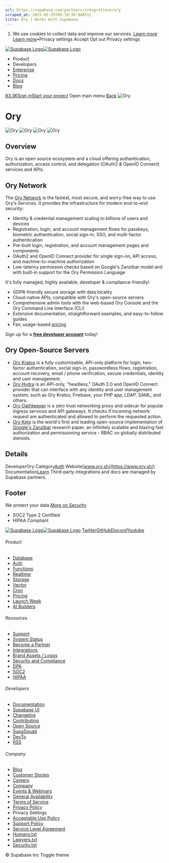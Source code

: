 ```yaml
---
url: https://supabase.com/partners/integrations/ory
scraped_at: 2025-05-25T09:19:30.948511
title: Ory | Works With Supabase
---
```


  1. We use cookies to collect data and improve our services. [Learn more](https://supabase.com/privacy#8-cookies-and-similar-technologies-used-on-our-european-services)
[Learn more](https://supabase.com/privacy#8-cookies-and-similar-technologies-used-on-our-european-services)•Privacy settings
Accept Opt out Privacy settings


[![Supabase Logo](https://supabase.com/_next/image?url=https%3A%2F%2Ffrontend-assets.supabase.com%2Fwww%2Fd218d9190b87%2F_next%2Fstatic%2Fmedia%2Fsupabase-logo-wordmark--light.daaeffd3.png&w=256&q=75&dpl=dpl_9xPTPeSUKoDuygMmT5sPj6DB4mgG)![Supabase Logo](https://supabase.com/_next/image?url=https%3A%2F%2Ffrontend-assets.supabase.com%2Fwww%2Fd218d9190b87%2F_next%2Fstatic%2Fmedia%2Fsupabase-logo-wordmark--dark.b36ebb5f.png&w=256&q=75&dpl=dpl_9xPTPeSUKoDuygMmT5sPj6DB4mgG)](https://supabase.com/)
  * Product 
  * Developers 
  * [Enterprise](https://supabase.com/enterprise)
  * [Pricing](https://supabase.com/pricing)
  * [Docs](https://supabase.com/docs)
  * [Blog](https://supabase.com/blog)


[83.3K](https://github.com/supabase/supabase)[Sign in](https://supabase.com/dashboard)[Start your project](https://supabase.com/dashboard)
Open main menu
[Back](https://supabase.com/partners/integrations)
![Ory](https://supabase.com/_next/image?url=https%3A%2F%2Fobuldanrptloktxcffvn.supabase.co%2Fstorage%2Fv1%2Fobject%2Fpublic%2Fimages%2Fintegrations%2Fory%2Fory_logo.png&w=128&q=75&dpl=dpl_9xPTPeSUKoDuygMmT5sPj6DB4mgG)
# Ory
![Ory](https://supabase.com/_next/image?url=https%3A%2F%2Fobuldanrptloktxcffvn.supabase.co%2Fstorage%2Fv1%2Fobject%2Fpublic%2Fimages%2Fintegrations%2Fory%2FScreenshot%202022-05-26%20at%2015.15.59.png&w=3840&q=75&dpl=dpl_9xPTPeSUKoDuygMmT5sPj6DB4mgG)
![Ory](https://supabase.com/_next/image?url=https%3A%2F%2Fobuldanrptloktxcffvn.supabase.co%2Fstorage%2Fv1%2Fobject%2Fpublic%2Fimages%2Fintegrations%2Fory%2Fory-supabase.png&w=3840&q=75&dpl=dpl_9xPTPeSUKoDuygMmT5sPj6DB4mgG)
![Ory](https://supabase.com/_next/image?url=https%3A%2F%2Fobuldanrptloktxcffvn.supabase.co%2Fstorage%2Fv1%2Fobject%2Fpublic%2Fimages%2Fintegrations%2Fory%2Fory-supabase-1.png&w=3840&q=75&dpl=dpl_9xPTPeSUKoDuygMmT5sPj6DB4mgG)
![Ory](https://supabase.com/_next/image?url=https%3A%2F%2Fobuldanrptloktxcffvn.supabase.co%2Fstorage%2Fv1%2Fobject%2Fpublic%2Fimages%2Fintegrations%2Fory%2Fory-supabase-2.png&w=3840&q=75&dpl=dpl_9xPTPeSUKoDuygMmT5sPj6DB4mgG)
## Overview
Ory is an open source ecosystem and a cloud offering authentication, authorization, access control, and delegation (OAuth2 & OpenID Connect) services and APIs.
## Ory Network
The [Ory Network](https://www.ory.sh/cloud) is the fastest, most secure, and worry-free way to use Ory's Services. It provides the infrastructure for modern end-to-end security:
  * Identity & credential management scaling to billions of users and devices
  * Registration, login, and account management flows for passkeys, biometric authentication, social sign-in, SSO, and multi-factor authentication
  * Pre-built login, registration, and account management pages and components
  * OAuth2 and OpenID Connect provider for single sign-on, API access, and machine-to-machine authorization
  * Low-latency permission checks based on Google's Zanzibar model and with built-in support for the Ory Permission Language


It's fully managed, highly available, developer & compliance-friendly!
  * GDPR-friendly secure storage with data locality
  * Cloud-native APIs, compatible with Ory's open-source servers
  * Comprehensive admin tools with the web-based Ory Console and the Ory Command Line Interface (CLI)
  * Extensive documentation, straightforward examples, and easy-to-follow guides
  * Fair, usage-based [pricing](https://www.ory.sh/pricing)


Sign up for a [**free developer account**](https://console.ory.sh/registration?utm_source=github&utm_medium=banner&utm_campaign=org-readme) today!
## Ory Open-Source Servers
  * [Ory Kratos](https://github.com/ory/kratos) is a fully customizable, API-only platform for login, two-factor authentication, social sign-in, passwordless flows, registration, account recovery, email / phone verification, secure credentials, identity and user management.
  * [Ory Hydra](https://github.com/ory/hydra) is an API-only, "headless," OAuth 2.0 and OpenID Connect provider that can interface with any identity and user management system, such as Ory Kratos, Firebase, your PHP app, LDAP, SAML, and others.
  * [Ory Oathkeeper](https://github.com/ory/oathkeeper) is a zero trust networking proxy and sidecar for popular ingress services and API gateways. It checks if incoming network request are authenticated and allowed to perform the requested action.
  * [Ory Keto](https://github.com/ory/keto) is the world's first and leading open-source implementation of [Google's Zanzibar](https://research.google/pubs/pub48190/) research paper, an infinitely scalable and blazing fast authorization and permissioning service - RBAC on globally distributed steroids.


## Details
DeveloperOry
Category[Auth](https://supabase.com/partners/integrations#auth)
Website[www.ory.sh](https://www.ory.sh/)
Documentation[Learn](https://www.ory.sh/tutorial-url-shortener-supabase-ory-integration-backend/)
Third-party integrations and docs are managed by Supabase partners.
## Footer
We protect your data.[More on Security](https://supabase.com/security)
  * SOC2 Type 2 Certified
  * HIPAA Compliant


[![Supabase Logo](https://supabase.com/_next/image?url=https%3A%2F%2Ffrontend-assets.supabase.com%2Fwww%2Fd218d9190b87%2F_next%2Fstatic%2Fmedia%2Fsupabase-logo-wordmark--light.daaeffd3.png&w=384&q=75&dpl=dpl_9xPTPeSUKoDuygMmT5sPj6DB4mgG)![Supabase Logo](https://supabase.com/_next/image?url=https%3A%2F%2Ffrontend-assets.supabase.com%2Fwww%2Fd218d9190b87%2F_next%2Fstatic%2Fmedia%2Fsupabase-logo-wordmark--dark.b36ebb5f.png&w=384&q=75&dpl=dpl_9xPTPeSUKoDuygMmT5sPj6DB4mgG)](https://supabase.com/)
[Twitter](https://twitter.com/supabase)[GitHub](https://github.com/supabase)[Discord](https://discord.supabase.com/)[Youtube](https://youtube.com/c/supabase)
###### Product
  * [Database](https://supabase.com/database)
  * [Auth](https://supabase.com/auth)
  * [Functions](https://supabase.com/edge-functions)
  * [Realtime](https://supabase.com/realtime)
  * [Storage](https://supabase.com/storage)
  * [Vector](https://supabase.com/modules/vector)
  * [Cron](https://supabase.com/modules/cron)
  * [Pricing](https://supabase.com/pricing)
  * [Launch Week](https://supabase.com/launch-week)
  * [AI Builders](https://supabase.com/solutions/ai-builders)


###### Resources
  * [Support](https://supabase.com/support)
  * [System Status](https://status.supabase.com/)
  * [Become a Partner](https://supabase.com/partners)
  * [Integrations](https://supabase.com/partners/integrations)
  * [Brand Assets / Logos](https://supabase.com/brand-assets)
  * [Security and Compliance](https://supabase.com/security)
  * [DPA](https://supabase.com/legal/dpa)
  * [SOC2](https://supabase.com/security)
  * [HIPAA](https://forms.supabase.com/hipaa2)


###### Developers
  * [Documentation](https://supabase.com/docs)
  * [Supabase UI](https://supabase.com/ui)
  * [Changelog](https://supabase.com/changelog)
  * [Contributing](https://github.com/supabase/supabase/blob/master/CONTRIBUTING.md)
  * [Open Source](https://supabase.com/open-source)
  * [SupaSquad](https://supabase.com/supasquad)
  * [DevTo](https://dev.to/supabase)
  * [RSS](https://supabase.com/rss.xml)


###### Company
  * [Blog](https://supabase.com/blog)
  * [Customer Stories](https://supabase.com/customers)
  * [Careers](https://supabase.com/careers)
  * [Company](https://supabase.com/company)
  * [Events & Webinars](https://supabase.com/events)
  * [General Availability](https://supabase.com/ga)
  * [Terms of Service](https://supabase.com/terms)
  * [Privacy Policy](https://supabase.com/privacy)
  * Privacy Settings
  * [Acceptable Use Policy](https://supabase.com/aup)
  * [Support Policy](https://supabase.com/support-policy)
  * [Service Level Agreement](https://supabase.com/sla)
  * [Humans.txt](https://supabase.com/humans.txt)
  * [Lawyers.txt](https://supabase.com/lawyers.txt)
  * [Security.txt](https://supabase.com/.well-known/security.txt)


© Supabase Inc
Toggle theme

